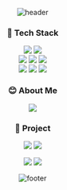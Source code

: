 <div align='center'>

![header](https://capsule-render.vercel.app/api?type=waving&color=auto&height=300&section=header&text=flobeeee's%20github&fontSize=90)

### 🌈 Tech Stack 

<img src="https://img.shields.io/badge/JavaScript-F7DF1E?style=flat-square"/>
<img src="https://img.shields.io/badge/Node.js-339933?style=flat-square"/>
  <div />
<img src="https://img.shields.io/badge/Express-000000?style=flat-square"/>
<img src="https://img.shields.io/badge/Sequelize-005F9E?style=flat-square"/>
<img src="https://img.shields.io/badge/MySQL-4479A1?style=flat-square"/>
  <div />
<img src="https://img.shields.io/badge/React-61DAFB?style=flat-square"/>
  <img src="https://img.shields.io/badge/HTML-E34F26?style=flat-square"/>
  <img src="https://img.shields.io/badge/CSS-1572B6?style=flat-square"/>
  
  ### 😊 About Me
  <a href="https://velog.io/@flobeeee"><img src="https://img.shields.io/badge/velog-1DBF73?style=flat-square&logo=Vimeo&logoColor=white"/></a>
  
  ### 🎉 Project
  <a href="https://ttangttang.shop"><img src="https://img.shields.io/badge/땅땅마켓-006C66"/></a>
  <img src="https://img.shields.io/badge/위치기반 실시간 중고품 경매 서비스-FFFFFF?style=flat-square"/>

  <a href="https://songnumberbook.shop"><img src="https://img.shields.io/badge/노래번호부-F43059"/></a>
  <img src="https://img.shields.io/badge/나만의 애창곡리스트 만들기 서비스-FFFFFF?style=flat-square"/>
  
  ![footer](https://capsule-render.vercel.app/api?type=waving&color=auto&height=200&section=footer&text=Fake%20it%20till%20you%20make%20it%20&fontSize=50)
  </div>
<!--
**flobeeee/flobeeee** is a ✨ _special_ ✨ repository because its `README.md` (this file) appears on your GitHub profile.

Here are some ideas to get you started:

- 🔭 I’m currently working on ...
- 🌱 I’m currently learning ...
- 👯 I’m looking to collaborate on ...
- 🤔 I’m looking for help with ...
- 💬 Ask me about ...
- 📫 How to reach me: ...
- 😄 Pronouns: ...
- ⚡ Fun fact: ...
-->
